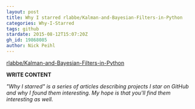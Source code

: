 ```yaml
---
layout: post
title: Why I starred rlabbe/Kalman-and-Bayesian-Filters-in-Python
categories: Why-I-Starred
tags: github
stardate: 2015-08-12T15:07:20Z
gh_id: 19868085
author: Nick Peihl
---
```


[rlabbe/Kalman-and-Bayesian-Filters-in-Python](https://github.com/rlabbe/Kalman-and-Bayesian-Filters-in-Python)

**WRITE CONTENT**

*"Why I starred" is a series of articles describing projects I star on GitHub and why I found them interesting. My hope is that you'll find them interesting as well.*

